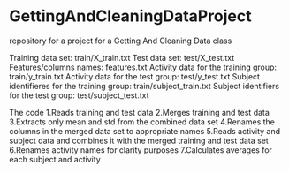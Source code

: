 GettingAndCleaningDataProject
=============================

repository for a project for a Getting And Cleaning Data class

Training data set: train/X_train.txt
Test data set: test/X_test.txt
Features/columns names: features.txt
Activity data for the training group: train/y_train.txt
Activity data for the test group: test/y_test.txt
Subject identifieres for the training group: train/subject_train.txt
Subject identifiers for the test group: test/subject_test.txt

The code 
1.Reads training and test data
2.Merges training and test data
3.Extracts only mean and std from the combined data set 
4.Renames the columns in the merged data set to appropriate names
5.Reads activity and subject data and combines it with the merged training and test data set
6.Renames activity names for clarity purposes
7.Calculates averages for each subject and activity

